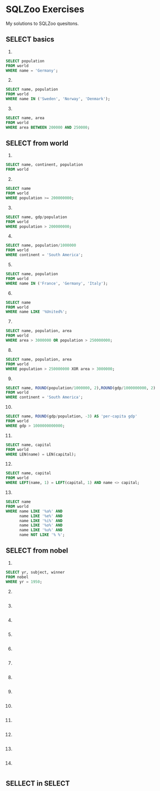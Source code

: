 # SQLZoo Exercises
My solutions to SQLZoo quesitons.

## SELECT basics

1.
```sql
SELECT population 
FROM world
WHERE name = 'Germany';
```

2.
```sql
SELECT name, population 
FROM world
WHERE name IN ('Sweden', 'Norway', 'Denmark');
```

3.
```sql
SELECT name, area 
FROM world
WHERE area BETWEEN 200000 AND 250000;
```

## SELECT from world

1.
```sql
SELECT name, continent, population 
FROM world
```

2.
```sql
SELECT name 
FROM world
WHERE population >= 200000000;
```

3.
```sql
SELECT name, gdp/population
FROM world
WHERE population > 200000000;
```
4.
```sql
SELECT name, population/1000000
FROM world
WHERE continent = 'South America';
```

5.
```sql
SELECT name, population
FROM world
WHERE name IN ('France', 'Germany', 'Italy');
```

6.
```sql
SELECT name
FROM world
WHERE name LIKE '%United%';
```

7. 
```sql
SELECT name, population, area
FROM world
WHERE area > 3000000 OR population > 250000000;
```

8.
```sql
SELECT name, population, area 
FROM world
WHERE population > 250000000 XOR area > 3000000;
```

9.
```SQL
SELECT name, ROUND(population/1000000, 2),ROUND(gdp/1000000000, 2)
FROM world
WHERE continent = 'South America';
```

10.
```sql
SELECT name, ROUND(gdp/population, -3) AS 'per-capita gdp'
FROM world
WHERE gdp > 1000000000000;
```

11.
```sql
SELECT name, capital
FROM world
WHERE LEN(name) = LEN(capital);
```

12.
```sql
SELECT name, capital
FROM world
WHERE LEFT(name, 1) = LEFT(capital, 1) AND name <> capital;
```

13.
```sql
SELECT name
FROM world
WHERE name LIKE '%a%' AND 
      name LIKE '%e%' AND 
      name LIKE '%i%' AND 
      name LIKE '%o%' AND 
      name LIKE '%u%' AND 
      name NOT LIKE '% %';
```
  
## SELECT from nobel

1.
```sql
SELECT yr, subject, winner
FROM nobel
WHERE yr = 1950;
```

2.
```sql

```

3.
```sql

```

4.
```sql

```

5.
```sql

```

6.
```sql

```

7.
```sql

```

8.
```sql

```

9.
```sql

```

10.
```sql

```

11.
```sql

```

12.
```sql

```

13.
```sql

```

14.
```sql

```

## SELLECT in SELECT
